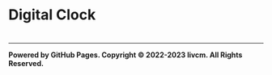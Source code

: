 # Digital Clock

<script src="../assets/time.js" type="text/javascript"></script>
<h1><div id="CurrentTime"></div></h1>

------

**Powered by GitHub Pages. Copyright ©️ 2022-2023 livcm. All Rights Reserved.**